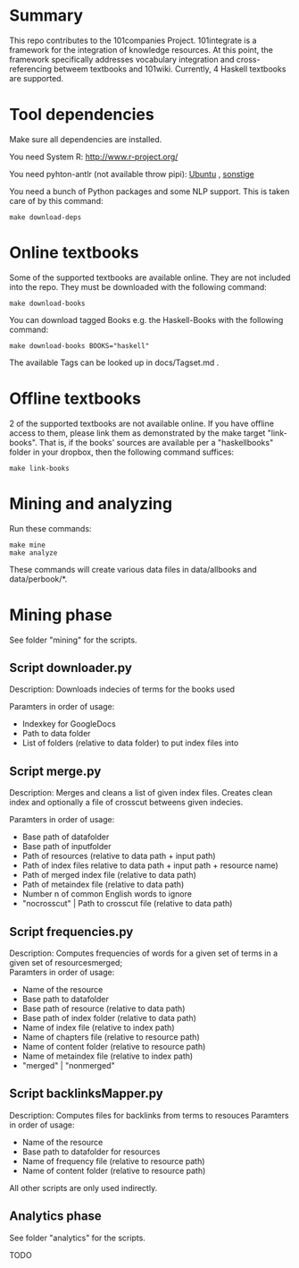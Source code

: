 # Summary

This repo contributes to the 101companies Project. 101integrate is a framework for the integration of knowledge resources. At this point, the framework specifically addresses vocabulary integration and cross-referencing betweem textbooks and 101wiki. Currently, 4 Haskell textbooks are supported.

# Tool dependencies

Make sure all dependencies are installed.

You need System R: http://www.r-project.org/

You need pyhton-antlr (not available throw pipi):  [Ubuntu](https://launchpad.net/ubuntu/+source/antlr) , [sonstige](https://theantlrguy.atlassian.net/wiki/display/ANTLR3/Python+runtime)

You need a bunch of Python packages and some NLP support. This is taken care of by this command:

    make download-deps

# Online textbooks

Some of the supported textbooks are available online. They are not included into the repo. They must be downloaded with the following command:

    make download-books

You can download tagged Books e.g. the Haskell-Books with the following command:

    make download-books BOOKS="haskell"

The available Tags can be looked up in docs/Tagset.md .

# Offline textbooks

2 of the supported textbooks are not available online. If you have offline access to them, please link them as demonstrated by the make target "link-books". That is, if the books' sources are available per a "haskellbooks" folder in your dropbox, then the following command suffices:

    make link-books


# Mining and analyzing

Run these commands:

    make mine
    make analyze

These commands will create various data files in data/allbooks and data/perbook/*.

# Mining phase

See folder "mining" for the scripts.

## Script downloader.py

Description: Downloads indecies of terms for the books used

Paramters in order of usage:
* Indexkey for GoogleDocs
* Path to data folder
* List of folders (relative to data folder) to put index files into

## Script merge.py

Description: Merges and cleans a list of given index files. Creates clean index and optionally a file of crosscut betweens given indecies.

Paramters in order of usage:
* Base path of datafolder
* Base path of inputfolder
* Path of resources (relative to data path + input path)
* Path of index files relative to data path + input path + resource name)
* Path of merged index file (relative to data path)
* Path of metaindex file (relative to data path)
* Number n of common English words to ignore
* "nocrosscut" | Path to crosscut file (relative to data path)

## Script frequencies.py

Description: Computes frequencies of words for a given set of terms in a given set of resourcesmerged; \
Paramters in order of usage:
* Name of the resource
* Base path to datafolder
* Base path of resource (relative to data path)
* Base path of index folder (relative to data path)
* Name of index file (relative to index path)
* Name of chapters file (relative to resource path)
* Name of content folder (relative to resource path)
* Name of metaindex file (relative to index path)
* "merged" | "nonmerged"

## Script backlinksMapper.py

Description: Computes files for backlinks from terms to resouces
Paramters in order of usage:
* Name of the resource
* Base path to datafolder for resources
* Name of frequency file (relative to resource path)
* Name of content folder (relative to resource path)

All other scripts are only used indirectly.

## Analytics phase

See folder "analytics" for the scripts.

TODO
